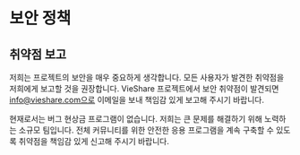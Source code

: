 # 보안 정책

## 취약점 보고

저희는 프로젝트의 보안을 매우 중요하게 생각합니다. 모든 사용자가 발견한 취약점을 저희에게 보고할 것을 권장합니다. VieShare 프로젝트에서 보안 취약점이 발견되면 info@vieshare.com으로 이메일을 보내 책임감 있게 보고해 주시기 바랍니다.

현재로서는 버그 현상금 프로그램이 없습니다. 저희는 큰 문제를 해결하기 위해 노력하는 소규모 팀입니다. 전체 커뮤니티를 위한 안전한 응용 프로그램을 계속 구축할 수 있도록 취약점을 책임감 있게 신고해 주시기 바랍니다.
